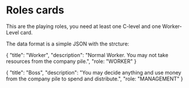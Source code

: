 # Roles cards

This are the playing roles, you need at least one C-level and one Worker-Level card.

The data format is a simple JSON with the strcture:

{
    "title": "Worker",
    "description": "Normal Worker. You may not take resources from the company pile.",
    "role: "WORKER"
}

{
    "title": "Boss",
    "description": "You may decide anything and use money from the company pile to spend and distribute.",
    "role: "MANAGEMENT"
}